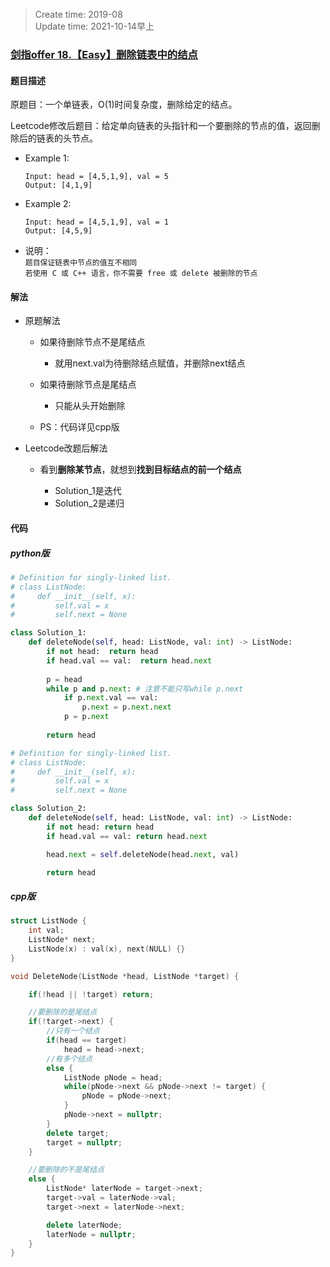 > Create time: 2019-08  
> Update time: 2021-10-14早上

### [剑指offer 18.【Easy】删除链表中的结点](https://leetcode-cn.com/problems/shan-chu-lian-biao-de-jie-dian-lcof/)
#### 题目描述
原题目：一个单链表，O(1)时间复杂度，删除给定的结点。  

Leetcode修改后题目：给定单向链表的头指针和一个要删除的节点的值，返回删除后的链表的头节点。  

- Example 1:
    ```
    Input: head = [4,5,1,9], val = 5
    Output: [4,1,9]
    ```  
- Example 2:
    ```
    Input: head = [4,5,1,9], val = 1
    Output: [4,5,9]
    ```  

- 说明：  
    `题目保证链表中节点的值互不相同`  
    `若使用 C 或 C++ 语言，你不需要 free 或 delete 被删除的节点`
#### 解法
- 原题解法
  - 如果待删除节点不是尾结点
    - 就用next.val为待删除结点赋值，并删除next结点
  - 如果待删除节点是尾结点
    - 只能从头开始删除  

  - PS：代码详见cpp版

- Leetcode改题后解法
  - 看到**删除某节点**，就想到**找到目标结点的前一个结点**   

    - Solution_1是迭代  
    - Solution_2是递归

#### 代码
##### python版
```python
# Definition for singly-linked list.
# class ListNode:
#     def __init__(self, x):
#         self.val = x
#         self.next = None

class Solution_1:
    def deleteNode(self, head: ListNode, val: int) -> ListNode:
        if not head:  return head
        if head.val == val:  return head.next
        
        p = head
        while p and p.next: # 注意不能只写while p.next
            if p.next.val == val:
                p.next = p.next.next
            p = p.next
        
        return head
```

```python
# Definition for singly-linked list.
# class ListNode:
#     def __init__(self, x):
#         self.val = x
#         self.next = None

class Solution_2:
    def deleteNode(self, head: ListNode, val: int) -> ListNode:
        if not head: return head
        if head.val == val: return head.next

        head.next = self.deleteNode(head.next, val)

        return head
```

##### cpp版
```cpp
struct ListNode {
    int val;
    ListNode* next;
    ListNode(x) : val(x), next(NULL) {}
}

void DeleteNode(ListNode *head, ListNode *target) {

    if(!head || !target) return;

    //要删除的是尾结点
    if(!target->next) {
        //只有一个结点
        if(head == target)
            head = head->next;
        //有多个结点
        else {
            ListNode pNode = head;
            while(pNode->next && pNode->next != target) {
                pNode = pNode->next;
            }
            pNode->next = nullptr;
        }
        delete target;
        target = nullptr;
    }

    //要删除的不是尾结点
    else {
        ListNode* laterNode = target->next;
        target->val = laterNode->val;
        target->next = laterNode->next;

        delete laterNode;
        laterNode = nullptr;
    }
}

```